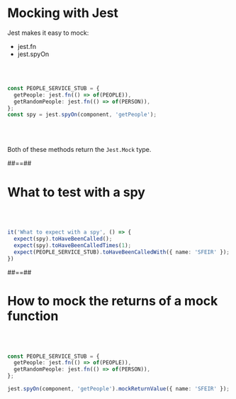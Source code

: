 <!-- .slide: class="with-code inconsolata" -->
# Mocking with Jest

Jest makes it easy to mock:

- jest.fn
- jest.spyOn

<br/><br/>

```typescript
const PEOPLE_SERVICE_STUB = {
  getPeople: jest.fn(() => of(PEOPLE)),
  getRandomPeople: jest.fn(() => of(PERSON)),
};
const spy = jest.spyOn(component, 'getPeople');
```
<!-- .element: class="big-code" -->

<br/><br/>

Both of these methods return the `Jest.Mock` type.

##==##

<!-- .slide: class="with-code inconsolata" -->

# What to test with a spy

<br/><br/>

```typescript
it('What to expect with a spy', () => {
  expect(spy).toHaveBeenCalled();
  expect(spy).toHaveBeenCalledTimes(1);
  expect(PEOPLE_SERVICE_STUB).toHaveBeenCalledWith({ name: 'SFEIR' });
})
```
<!-- .element: class="big-code" -->

##==##

<!-- .slide: class="with-code inconsolata" -->
# How to mock the returns of a mock function
<br/><br/>

```typescript
const PEOPLE_SERVICE_STUB = {
  getPeople: jest.fn(() => of(PEOPLE)),
  getRandomPeople: jest.fn(() => of(PERSON)),
};

jest.spyOn(component, 'getPeople').mockReturnValue({ name: 'SFEIR' });
```
<!-- .element: class="big-code" -->
